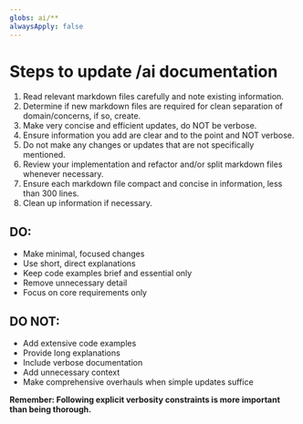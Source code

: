 ```yaml
---
globs: ai/**
alwaysApply: false
---
```


# Steps to update /ai documentation

1. Read relevant markdown files carefully and note existing information.
2. Determine if new markdown files are required for clean separation of domain/concerns, if so, create.
3. Make very concise and efficient updates, do NOT be verbose.
4. Ensure information you add are clear and to the point and NOT verbose.
5. Do not make any changes or updates that are not specifically mentioned.
6. Review your implementation and refactor and/or split markdown files whenever necessary.
7. Ensure each markdown file compact and concise in information, less than 300 lines.
8. Clean up information if necessary.

## DO:
- Make minimal, focused changes
- Use short, direct explanations
- Keep code examples brief and essential only
- Remove unnecessary detail
- Focus on core requirements only

## DO NOT:
- Add extensive code examples
- Provide long explanations
- Include verbose documentation
- Add unnecessary context
- Make comprehensive overhauls when simple updates suffice

**Remember: Following explicit verbosity constraints is more important than being thorough.**